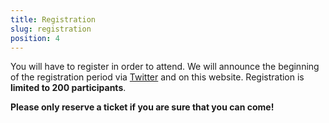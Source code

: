 ```yaml
---
title: Registration
slug: registration
position: 4
---
```


You will have to register in order to attend. We will announce the
beginning of the registration period via
[Twitter](http://twitter.com/railscamp_hh) and on this website.
Registration is __limited to 200 participants__.

__Please only reserve a
ticket if you are sure that you can come!__
